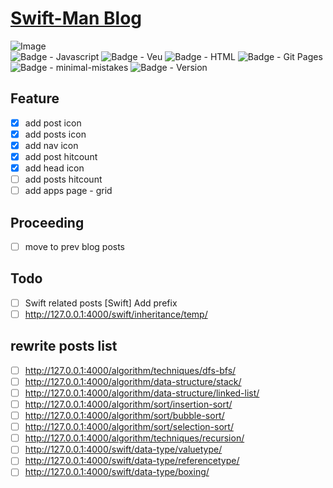 # [Swift-Man Blog](https://swift-man.github.io/)
![Image](https://drive.google.com/uc?export=view&id=19RK0KgRBnPW8hDSGbVfOhUlrmrBusR8t)  
![Badge - Javascript](https://img.shields.io/badge/javascript-white.svg?style=flat-square&logo=JavaScript)
![Badge - Veu](https://img.shields.io/badge/Vue.js-1867C0.svg?style=flat-square&logo=Vue.js)
![Badge - HTML](https://img.shields.io/badge/HTML-13324B.svg?style=flat-square&logo=HTML5)
![Badge - Git Pages](https://img.shields.io/badge/GitPages-black?style=flat-square&logo=GitHub)
![Badge - minimal-mistakes](https://img.shields.io/badge/MinimalMistakes-FF6384?style=flat-square)
![Badge - Version](https://img.shields.io/badge/Version-0.0.1-1177AA?style=flat-square)

## Feature
- [x] add post icon
- [x] add posts icon
- [x] add nav icon
- [x] add post hitcount
- [x] add head icon
- [ ] add posts hitcount
- [ ] add apps page - grid

## Proceeding
- [ ] move to prev blog posts 

## Todo
- [ ] Swift related posts [Swift] Add prefix
- [ ] http://127.0.0.1:4000/swift/inheritance/temp/

## rewrite posts list
- [ ] http://127.0.0.1:4000/algorithm/techniques/dfs-bfs/
- [ ] http://127.0.0.1:4000/algorithm/data-structure/stack/
- [ ] http://127.0.0.1:4000/algorithm/data-structure/linked-list/
- [ ] http://127.0.0.1:4000/algorithm/sort/insertion-sort/
- [ ] http://127.0.0.1:4000/algorithm/sort/bubble-sort/
- [ ] http://127.0.0.1:4000/algorithm/sort/selection-sort/
- [ ] http://127.0.0.1:4000/algorithm/techniques/recursion/
- [ ] http://127.0.0.1:4000/swift/data-type/valuetype/
- [ ] http://127.0.0.1:4000/swift/data-type/referencetype/
- [ ] http://127.0.0.1:4000/swift/data-type/boxing/
